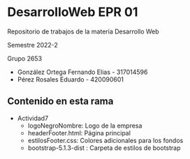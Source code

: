 # DesarrolloWeb EPR 01
Repositorio de trabajos de la materia Desarrollo Web  

Semestre 2022-2  

Grupo 2653

- González Ortega Fernando Elias - 317014596
- Pérez Rosales Eduardo - 420090601

## Contenido en esta rama

- Actividad7
    * logoNegroNombre: Logo de la empresa
    * headerFooter.html: Página principal
    * estilosFooter.css: Colores adicionales para los fondos
    * bootstrap-5.1.3-dist : Carpeta de estilos de bootstrap
